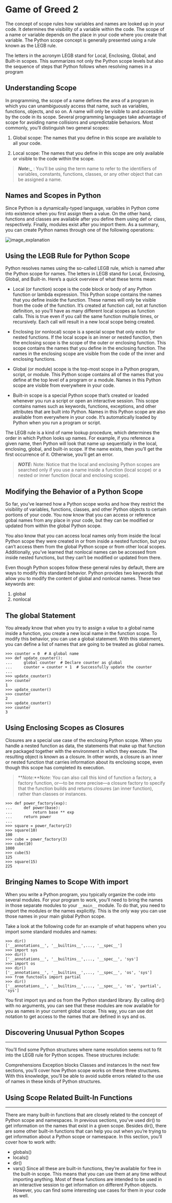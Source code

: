 # Game of Greed 2
The concept of scope rules how variables and names are looked up in your code. It determines the visibility of a variable within the code. The scope of a name or variable depends on the place in your code where you create that variable. The Python scope concept is generally presented using a rule known as the LEGB rule.

The letters in the acronym LEGB stand for Local, Enclosing, Global, and Built-in scopes. This summarizes not only the Python scope levels but also the sequence of steps that Python follows when resolving names in a program

## Understanding Scope
In programming, the scope of a name defines the area of a program in which you can unambiguously access that name, such as variables, functions, objects, and so on. A name will only be visible to and accessible by the code in its scope. Several programming languages take advantage of scope for avoiding name collisions and unpredictable behaviors. Most commonly, you’ll distinguish two general scopes:

1. Global scope: The names that you define in this scope are available to all your code.

2. Local scope: The names that you define in this scope are only available or visible to the code within the scope.

> **_Note_:_** : You’ll be using the term name to refer to the identifiers of variables, constants, functions, classes, or any other object that can be assigned a name.

## Names and Scopes in Python
Since Python is a dynamically-typed language, variables in Python come into existence when you first assign them a value. On the other hand, functions and classes are available after you define them using def or class, respectively. Finally, modules exist after you import them. As a summary, you can create Python names through one of the following operations:


![image_explanation](./image/image3.png)


## Using the LEGB Rule for Python Scope
Python resolves names using the so-called LEGB rule, which is named after the Python scope for names. The letters in LEGB stand for Local, Enclosing, Global, and Built-in. Here’s a quick overview of what these terms mean:

 * Local (or function) scope is the code block or body of any Python function or lambda expression. This Python scope contains the names that you define inside the function. These names will only be visible from the code of the function. It’s created at function call, not at function definition, so you’ll have as many different local scopes as function calls. This is true even if you call the same function multiple times, or recursively. Each call will result in a new local scope being created.

 * Enclosing (or nonlocal) scope is a special scope that only exists for nested functions. If the local scope is an inner or nested function, then the enclosing scope is the scope of the outer or enclosing function. This scope contains the names that you define in the enclosing function. The names in the enclosing scope are visible from the code of the inner and enclosing functions.

 * Global (or module) scope is the top-most scope in a Python program, script, or module. This Python scope contains all of the names that you define at the top level of a program or a module. Names in this Python scope are visible from everywhere in your code.

 * Built-in scope is a special Python scope that’s created or loaded whenever you run a script or open an interactive session. This scope contains names such as keywords, functions, exceptions, and other attributes that are built into Python. Names in this Python scope are also available from everywhere in your code. It’s automatically loaded by Python when you run a program or script.

The LEGB rule is a kind of name lookup procedure, which determines the order in which Python looks up names. For example, if you reference a given name, then Python will look that name up sequentially in the local, enclosing, global, and built-in scope. If the name exists, then you’ll get the first occurrence of it. Otherwise, you’ll get an error.

> **_NOTE_:** Note: Notice that the local and enclosing Python scopes are searched only if you use a name inside a function (local scope) or a nested or inner function (local and enclosing scope).

## Modifying the Behavior of a Python Scope
So far, you’ve learned how a Python scope works and how they restrict the visibility of variables, functions, classes, and other Python objects to certain portions of your code. You now know that you can access or reference gobal names from any place in your code, but they can be modified or updated from within the global Python scope.

You also know that you can access local names only from inside the local Python scope they were created in or from inside a nested function, but you can’t access them from the global Python scope or from other local scopes. Additionally, you’ve learned that nonlocal names can be accessed from inside nested functions, but they can’t be modified or updated from there.

Even though Python scopes follow these general rules by default, there are ways to modify this standard behavior. Python provides two keywords that allow you to modify the content of global and nonlocal names. These two keywords are:

1. global
2. nonlocal
## The global Statement
You already know that when you try to assign a value to a global name inside a function, you create a new local name in the function scope. To modify this behavior, you can use a global statement. With this statement, you can define a list of names that are going to be treated as global names.
```
>>> counter = 0  # A global name
>>> def update_counter():
...     global counter  # Declare counter as global
...     counter = counter + 1  # Successfully update the counter
...
>>> update_counter()
>>> counter
1
>>> update_counter()
>>> counter
2
>>> update_counter()
>>> counter
3
```
## Using Enclosing Scopes as Closures
Closures are a special use case of the enclosing Python scope. When you handle a nested function as data, the statements that make up that function are packaged together with the environment in which they execute. The resulting object is known as a closure. In other words, a closure is an inner or nested function that carries information about its enclosing scope, even though this scope has completed its execution.

> **_Note:_**Note: You can also call this kind of function a factory, a factory function, or—to be more precise—a closure factory to specify that the function builds and returns closures (an inner function), rather than classes or instances.
```
>>> def power_factory(exp):
...     def power(base):
...         return base ** exp
...     return power
...
>>> square = power_factory(2)
>>> square(10)
100
>>> cube = power_factory(3)
>>> cube(10)
1000
>>> cube(5)
125
>>> square(15)
225
```
## Bringing Names to Scope With import
When you write a Python program, you typically organize the code into several modules. For your program to work, you’ll need to bring the names in those separate modules to your ```__main__``` module. To do that, you need to import the modules or the names explicitly. This is the only way you can use those names in your main global Python scope.

Take a look at the following code for an example of what happens when you import some standard modules and names:
```
>>> dir()
['__annotations__', '__builtins__',..., '__spec__']
>>> import sys
>>> dir()
['__annotations__', '__builtins__',..., '__spec__', 'sys']
>>> import os
>>> dir()
['__annotations__', '__builtins__',..., '__spec__', 'os', 'sys']
>>> from functools import partial
>>> dir()
['__annotations__', '__builtins__',..., '__spec__', 'os', 'partial', 'sys']
```
You first import sys and os from the Python standard library. By calling dir() with no arguments, you can see that these modules are now available for you as names in your current global scope. This way, you can use dot notation to get access to the names that are defined in sys and os.

## Discovering Unusual Python Scopes
_____________
You’ll find some Python structures where name resolution seems not to fit into the LEGB rule for Python scopes. These structures include:

Comprehensions
Exception blocks
Classes and instances
In the next few sections, you’ll cover how Python scope works on these three structures. With this knowledge, you’ll be able to avoid subtle errors related to the use of names in these kinds of Python structures.

## Using Scope Related Built-In Functions
______________
There are many built-in functions that are closely related to the concept of Python scope and namespaces. In previous sections, you’ve used dir() to get information on the names that exist in a given scope. Besides dir(), there are some other built-in functions that can help you out when you’re trying to get information about a Python scope or namespace. In this section, you’ll cover how to work with:

* globals()
* locals()
* dir()
* vars()
Since all these are built-in functions, they’re available for free in the built-in scope. This means that you can use them at any time without importing anything. Most of these functions are intended to be used in an interactive session to get information on different Python objects. However, you can find some interesting use cases for them in your code as well.
